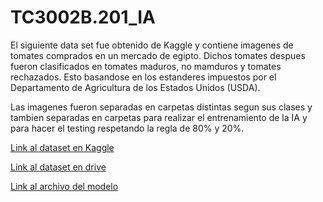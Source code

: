 # TC3002B.201_IA

El siguiente data set fue obtenido de Kaggle y contiene imagenes de tomates comprados en un mercado de egipto. Dichos tomates despues fueron clasificados en tomates maduros, no mamduros y tomates rechazados. Esto basandose en los estanderes impuestos por el Departamento de Agricultura de los Estados Unidos (USDA).

Las imagenes fueron separadas en carpetas distintas segun sus clases y tambien separadas en carpetas para realizar el entrenamiento de la IA y para hacer el testing respetando la regla de 80% y 20%.



[Link al dataset en Kaggle](https://www.kaggle.com/datasets/nexuswho/tomatofruits)

[Link al dataset en drive](https://drive.google.com/drive/folders/12cqsCAiacAMyk3WtWODylPf7yVJtRhJg?usp=drive_link)

[Link al archivo del modelo](https://drive.google.com/file/d/1sAPm0lo1A1zdsf6YKw4vCTa-BFluABLH/view?usp=sharing)
